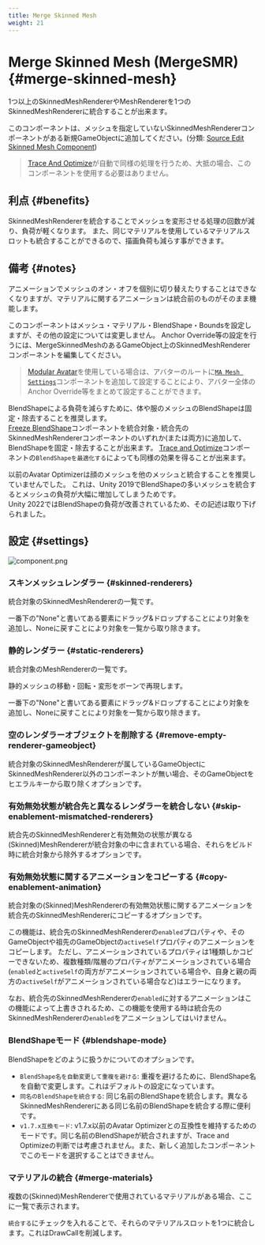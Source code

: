 ```yaml
---
title: Merge Skinned Mesh
weight: 21
---
```


# Merge Skinned Mesh (MergeSMR) {#merge-skinned-mesh}

1つ以上のSkinnedMeshRendererやMeshRendererを1つのSkinnedMeshRendererに統合することが出来ます。

このコンポーネントは、メッシュを指定していないSkinnedMeshRendererコンポーネントがある新規GameObjectに追加してください。(分類: [Source Edit Skinned Mesh Component](../../component-kind/edit-skinned-mesh-components#source-component))

<blockquote class="book-hint info">

[Trace And Optimize](../trace-and-optimize)が自動で同様の処理を行うため、大抵の場合、このコンポーネントを使用する必要はありません。

</blockquote>

## 利点 {#benefits}

SkinnedMeshRendererを統合することでメッシュを変形させる処理の回数が減り、負荷が軽くなります。
また、同じマテリアルを使用しているマテリアルスロットも統合することができるので、描画負荷も減らす事ができます。

## 備考 {#notes}

アニメーションでメッシュのオン・オフを個別に切り替えたりすることはできなくなりますが、マテリアルに関するアニメーションは統合前のものがそのまま機能します。

このコンポーネントはメッシュ・マテリアル・BlendShape・Boundsを設定しますが、その他の設定については変更しません。
Anchor Override等の設定を行うには、MergeSkinnedMeshのあるGameObject上のSkinnedMeshRendererコンポーネントを編集してください。

<blockquote class="book-hint info">

[Modular Avatar]を使用している場合は、アバターのルートに[`MA Mesh Settings`]コンポーネントを追加して設定することにより、アバター全体のAnchor Override等をまとめて設定することができます。

</blockquote>

BlendShapeによる負荷を減らすために、体や服のメッシュのBlendShapeは固定・除去することを推奨します。\
[Freeze BlendShape](../freeze-blendshape)コンポーネントを統合対象・統合先のSkinnedMeshRendererコンポーネントのいずれか(または両方)に追加して、BlendShapeを固定・除去することが出来ます。
[Trace and Optimize](../trace-and-optimize)コンポーネントの`BlendShapeを最適化する`によっても同様の効果を得ることが出来ます。

以前のAvatar Optimizerは顔のメッシュを他のメッシュと統合することを推奨していませんでした。
これは、Unity 2019でBlendShapeの多いメッシュを統合するとメッシュの負荷が大幅に増加してしまうためです。\
Unity 2022ではBlendShapeの負荷が改善されているため、その記述は取り下げられました。

## 設定 {#settings}

![component.png](component.png)

### スキンメッシュレンダラー {#skinned-renderers}

統合対象のSkinnedMeshRendererの一覧です。

一番下の"None"と書いてある要素にドラッグ&ドロップすることにより対象を追加し、Noneに戻すことにより対象を一覧から取り除きます。

### 静的レンダラー {#static-renderers}

統合対象のMeshRendererの一覧です。

静的メッシュの移動・回転・変形をボーンで再現します。

一番下の"None"と書いてある要素にドラッグ&ドロップすることにより対象を追加し、Noneに戻すことにより対象を一覧から取り除きます。

### 空のレンダラーオブジェクトを削除する {#remove-empty-renderer-gameobject}

統合対象のSkinnedMeshRendererが属しているGameObjectにSkinnedMeshRenderer以外のコンポーネントが無い場合、そのGameObjectをヒエラルキーから取り除くオプションです。

### 有効無効状態が統合先と異なるレンダラーを統合しない {#skip-enablement-mismatched-renderers}

統合先のSkinnedMeshRendererと有効無効の状態が異なる(Skinned)MeshRendererが統合対象の中に含まれている場合、それらをビルド時に統合対象から除外するオプションです。

### 有効無効状態に関するアニメーションをコピーする {#copy-enablement-animation}

統合対象の(Skinned)MeshRendererの有効無効状態に関するアニメーションを統合先のSkinnedMeshRendererにコピーするオプションです。

この機能は、統合先のSkinnedMeshRendererの`enabled`プロパティや、そのGameObjectや祖先のGameObjectの`activeSelf`プロパティのアニメーションをコピーします。
ただし、アニメーションされているプロパティは1種類しかコピーできないため、複数種類/階層のプロパティがアニメーションされている場合(`enabled`と`activeSelf`の両方がアニメーションされている場合や、自身と親の両方の`activeSelf`がアニメーションされている場合など)はエラーになります。

なお、統合先のSkinnedMeshRendererの`enabled`に対するアニメーションはこの機能によって上書きされるため、この機能を使用する時は統合先のSkinnedMeshRendererの`enabled`をアニメーションしてはいけません。

### BlendShapeモード {#blendshape-mode}

BlendShapeをどのように扱うかについてのオプションです。

- `BlendShape名を自動変更して重複を避ける`: 重複を避けるために、BlendShape名を自動で変更します。これはデフォルトの設定になっています。
- `同名のBlendShapeを統合する`: 同じ名前のBlendShapeを統合します。異なるSkinnedMeshRendererにある同じ名前のBlendShapeを統合する際に便利です。
- `v1.7.x互換モード`: v1.7.x以前のAvatar Optimizerとの互換性を維持するためのモードです。同じ名前のBlendShapeが統合されますが、Trace and Optimizeの判断では考慮されません。また、新しく追加したコンポーネントでこのモードを選択することはできません。

### マテリアルの統合 {#merge-materials}

複数の(Skinned)MeshRendererで使用されているマテリアルがある場合、ここに一覧で表示されます。

`統合する`にチェックを入れることで、それらのマテリアルスロットを1つに統合します。これはDrawCallを削減します。

[Modular Avatar]: https://modular-avatar.nadena.dev/ja
[`MA Mesh Settings`]: https://modular-avatar.nadena.dev/ja/docs/reference/mesh-settings
